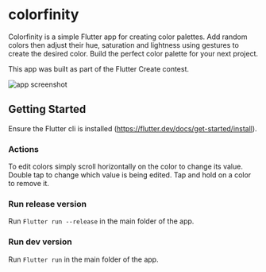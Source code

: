 # colorfinity

Colorfinity is a simple Flutter app for creating color palettes. Add random colors then adjust their hue, saturation and lightness using gestures to create the desired color. Build the perfect color palette for your next project.

This app was built as part of the Flutter Create contest.

![app screenshot](https://github.com/kotarCreative/colorfinity/raw/master/Screenshot.png)

## Getting Started

Ensure the Flutter cli is installed (<https://flutter.dev/docs/get-started/install>).

### Actions
To edit colors simply scroll horizontally on the color to change its value.
Double tap to change which value is being edited.
Tap and hold on a color to remove it.

### Run release version
Run `Flutter run --release` in the main folder of the app.

### Run dev version
Run `Flutter run` in the main folder of the app.
